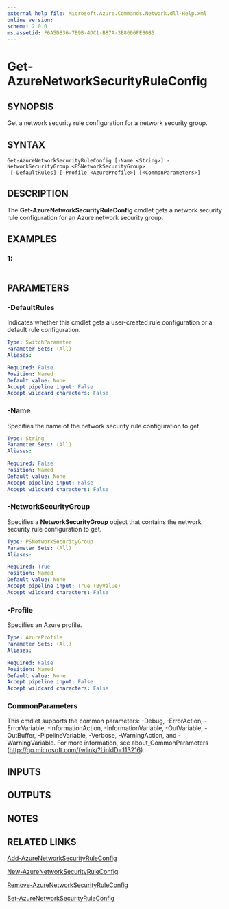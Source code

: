 ```yaml
---
external help file: Microsoft.Azure.Commands.Network.dll-Help.xml
online version: 
schema: 2.0.0
ms.assetid: F6A5DB36-7E9B-4DC1-B87A-3E8606FEB0B5
---
```


# Get-AzureNetworkSecurityRuleConfig

## SYNOPSIS
Get a network security rule configuration for a network security group.

## SYNTAX

```
Get-AzureNetworkSecurityRuleConfig [-Name <String>] -NetworkSecurityGroup <PSNetworkSecurityGroup>
 [-DefaultRules] [-Profile <AzureProfile>] [<CommonParameters>]
```

## DESCRIPTION
The **Get-AzureNetworkSecurityRuleConfig** cmdlet gets a network security rule configuration for an Azure network security group.

## EXAMPLES

### 1:
```

```

## PARAMETERS

### -DefaultRules
Indicates whether this cmdlet gets a user-created rule configuration or a default rule configuration.

```yaml
Type: SwitchParameter
Parameter Sets: (All)
Aliases: 

Required: False
Position: Named
Default value: None
Accept pipeline input: False
Accept wildcard characters: False
```

### -Name
Specifies the name of the network security rule configuration to get.

```yaml
Type: String
Parameter Sets: (All)
Aliases: 

Required: False
Position: Named
Default value: None
Accept pipeline input: False
Accept wildcard characters: False
```

### -NetworkSecurityGroup
Specifies a **NetworkSecurityGroup** object that contains the network security rule configuration to get.

```yaml
Type: PSNetworkSecurityGroup
Parameter Sets: (All)
Aliases: 

Required: True
Position: Named
Default value: None
Accept pipeline input: True (ByValue)
Accept wildcard characters: False
```

### -Profile
Specifies an Azure profile.

```yaml
Type: AzureProfile
Parameter Sets: (All)
Aliases: 

Required: False
Position: Named
Default value: None
Accept pipeline input: False
Accept wildcard characters: False
```

### CommonParameters
This cmdlet supports the common parameters: -Debug, -ErrorAction, -ErrorVariable, -InformationAction, -InformationVariable, -OutVariable, -OutBuffer, -PipelineVariable, -Verbose, -WarningAction, and -WarningVariable. For more information, see about_CommonParameters (http://go.microsoft.com/fwlink/?LinkID=113216).

## INPUTS

## OUTPUTS

## NOTES

## RELATED LINKS

[Add-AzureNetworkSecurityRuleConfig](./Add-AzureNetworkSecurityRuleConfig.md)

[New-AzureNetworkSecurityRuleConfig](./New-AzureNetworkSecurityRuleConfig.md)

[Remove-AzureNetworkSecurityRuleConfig](./Remove-AzureNetworkSecurityRuleConfig.md)

[Set-AzureNetworkSecurityRuleConfig](./Set-AzureNetworkSecurityRuleConfig.md)



